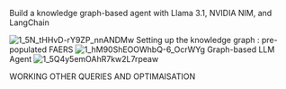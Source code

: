 Build a knowledge graph-based agent with Llama 3.1, NVIDIA NIM, and LangChain

![1_5N_tHHvD-rY9ZP_nnANDMw](https://github.com/user-attachments/assets/44feaab8-6582-448c-935d-39f18bad0857)
Setting up the knowledge graph : pre-populated FAERS
![1_hM90ShEOOWhbQ-6_OcrWYg](https://github.com/user-attachments/assets/45719857-bcb8-4893-af47-011f1d6e157d)
Graph-based LLM Agent
![1_5Q4y5emOAhR7kw2L7rpeaw](https://github.com/user-attachments/assets/bd8c9b5d-90f5-401c-a6f6-8da444fc6496)


WORKING OTHER QUERIES AND OPTIMAISATION
